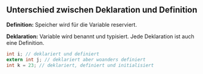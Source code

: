Unterschied zwischen Deklaration und Definition
---
**Definition:** Speicher wird für die Variable reserviert.

**Deklaration:** Variable wird benannt und typisiert. Jede Deklaration ist auch eine Definition.

```c
int i; // deklariert und definiert
extern int j; // deklariert aber woanders definiert
int k = 23; // deklariert, definiert und initialisiert
```